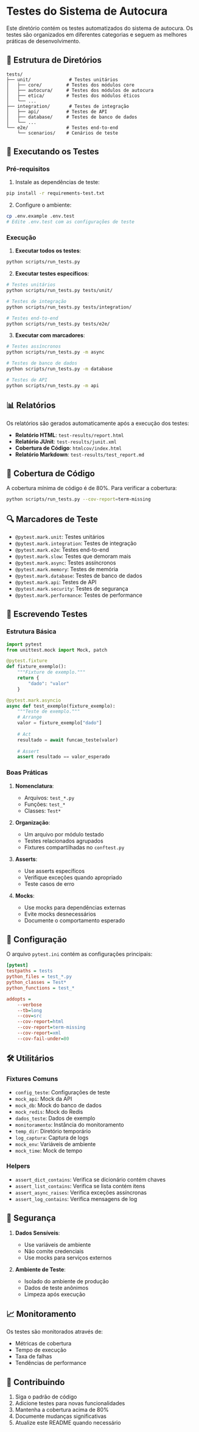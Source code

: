# Testes do Sistema de Autocura

Este diretório contém os testes automatizados do sistema de autocura. Os testes são organizados em diferentes categorias e seguem as melhores práticas de desenvolvimento.

## 📁 Estrutura de Diretórios

```
tests/
├── unit/              # Testes unitários
│   ├── core/         # Testes dos módulos core
│   ├── autocura/     # Testes dos módulos de autocura
│   ├── etica/        # Testes dos módulos éticos
│   └── ...
├── integration/       # Testes de integração
│   ├── api/          # Testes de API
│   ├── database/     # Testes de banco de dados
│   └── ...
└── e2e/              # Testes end-to-end
    └── scenarios/    # Cenários de teste
```

## 🚀 Executando os Testes

### Pré-requisitos

1. Instale as dependências de teste:
```bash
pip install -r requirements-test.txt
```

2. Configure o ambiente:
```bash
cp .env.example .env.test
# Edite .env.test com as configurações de teste
```

### Execução

1. **Executar todos os testes**:
```bash
python scripts/run_tests.py
```

2. **Executar testes específicos**:
```bash
# Testes unitários
python scripts/run_tests.py tests/unit/

# Testes de integração
python scripts/run_tests.py tests/integration/

# Testes end-to-end
python scripts/run_tests.py tests/e2e/
```

3. **Executar com marcadores**:
```bash
# Testes assíncronos
python scripts/run_tests.py -m async

# Testes de banco de dados
python scripts/run_tests.py -m database

# Testes de API
python scripts/run_tests.py -m api
```

## 📊 Relatórios

Os relatórios são gerados automaticamente após a execução dos testes:

- **Relatório HTML**: `test-results/report.html`
- **Relatório JUnit**: `test-results/junit.xml`
- **Cobertura de Código**: `htmlcov/index.html`
- **Relatório Markdown**: `test-results/test_report.md`

## 🎯 Cobertura de Código

A cobertura mínima de código é de 80%. Para verificar a cobertura:

```bash
python scripts/run_tests.py --cov-report=term-missing
```

## 🔍 Marcadores de Teste

- `@pytest.mark.unit`: Testes unitários
- `@pytest.mark.integration`: Testes de integração
- `@pytest.mark.e2e`: Testes end-to-end
- `@pytest.mark.slow`: Testes que demoram mais
- `@pytest.mark.async`: Testes assíncronos
- `@pytest.mark.memory`: Testes de memória
- `@pytest.mark.database`: Testes de banco de dados
- `@pytest.mark.api`: Testes de API
- `@pytest.mark.security`: Testes de segurança
- `@pytest.mark.performance`: Testes de performance

## 📝 Escrevendo Testes

### Estrutura Básica

```python
import pytest
from unittest.mock import Mock, patch

@pytest.fixture
def fixture_exemplo():
    """Fixture de exemplo."""
    return {
        "dado": "valor"
    }

@pytest.mark.asyncio
async def test_exemplo(fixture_exemplo):
    """Teste de exemplo."""
    # Arrange
    valor = fixture_exemplo["dado"]
    
    # Act
    resultado = await funcao_teste(valor)
    
    # Assert
    assert resultado == valor_esperado
```

### Boas Práticas

1. **Nomenclatura**:
   - Arquivos: `test_*.py`
   - Funções: `test_*`
   - Classes: `Test*`

2. **Organização**:
   - Um arquivo por módulo testado
   - Testes relacionados agrupados
   - Fixtures compartilhadas no `conftest.py`

3. **Asserts**:
   - Use asserts específicos
   - Verifique exceções quando apropriado
   - Teste casos de erro

4. **Mocks**:
   - Use mocks para dependências externas
   - Evite mocks desnecessários
   - Documente o comportamento esperado

## 🔧 Configuração

O arquivo `pytest.ini` contém as configurações principais:

```ini
[pytest]
testpaths = tests
python_files = test_*.py
python_classes = Test*
python_functions = test_*

addopts = 
    --verbose
    --tb=long
    --cov=src
    --cov-report=html
    --cov-report=term-missing
    --cov-report=xml
    --cov-fail-under=80
```

## 🛠️ Utilitários

### Fixtures Comuns

- `config_teste`: Configurações de teste
- `mock_api`: Mock da API
- `mock_db`: Mock do banco de dados
- `mock_redis`: Mock do Redis
- `dados_teste`: Dados de exemplo
- `monitoramento`: Instância do monitoramento
- `temp_dir`: Diretório temporário
- `log_captura`: Captura de logs
- `mock_env`: Variáveis de ambiente
- `mock_time`: Mock de tempo

### Helpers

- `assert_dict_contains`: Verifica se dicionário contém chaves
- `assert_list_contains`: Verifica se lista contém itens
- `assert_async_raises`: Verifica exceções assíncronas
- `assert_log_contains`: Verifica mensagens de log

## 🔐 Segurança

1. **Dados Sensíveis**:
   - Use variáveis de ambiente
   - Não comite credenciais
   - Use mocks para serviços externos

2. **Ambiente de Teste**:
   - Isolado do ambiente de produção
   - Dados de teste anônimos
   - Limpeza após execução

## 📈 Monitoramento

Os testes são monitorados através de:

- Métricas de cobertura
- Tempo de execução
- Taxa de falhas
- Tendências de performance

## 🤝 Contribuindo

1. Siga o padrão de código
2. Adicione testes para novas funcionalidades
3. Mantenha a cobertura acima de 80%
4. Documente mudanças significativas
5. Atualize este README quando necessário 